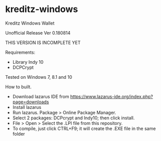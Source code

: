 # kreditz-windows
Kreditz Windows Wallet

Unofficial Release
Ver 0.180814

THIS VERSION IS INCOMPLETE YET

Requirements:
- Library Indy 10
- DCPCrypt

Tested on Windows 7, 8.1 and 10

How to built.
- Download lazarus IDE from https://www.lazarus-ide.org/index.php?page=downloads
- Install lazarus
- Run lazarus. Package > Online Package Manager.
- Select 2 packages: DCPcrypt and Indy10; then click install.
- File > Open > Select the .LPI file from this repository.
- To compile, just click CTRL+F9; it will create the .EXE file in the same folder
